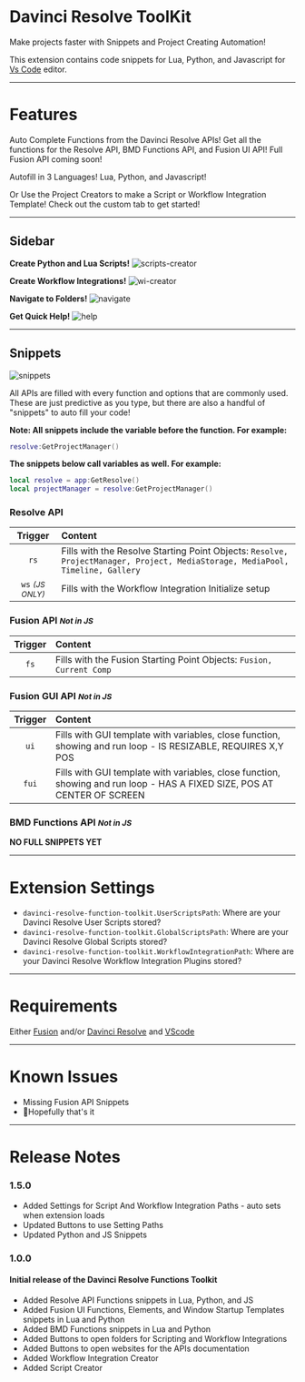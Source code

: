 # Davinci Resolve ToolKit

Make projects faster with Snippets and Project Creating Automation!

This extension contains code snippets for Lua, Python, and Javascript for [Vs Code][code] editor.

---

# Features

Auto Complete Functions from the Davinci Resolve APIs! Get all the functions for the Resolve API, BMD Functions API, and Fusion UI API! Full Fusion API coming soon!

Autofill in 3 Languages! Lua, Python, and Javascript!

Or Use the Project Creators to make a Script or Workflow Integration Template! Check out the custom tab to get started!

---

## Sidebar

**Create Python and Lua Scripts!**
![scripts-creator](images/scripts-creator.gif)

**Create Workflow Integrations!**
![wi-creator](images/wi-creator.gif)

**Navigate to Folders!**
![navigate](images/navigate.gif)

**Get Quick Help!**
![help](images/help.gif)

---

## Snippets

![snippets](images/snippets.gif)

All APIs are filled with every function and options that are commonly used. These are just predictive as you type, but there are also a handful of "snippets" to auto fill your code!

**Note: All snippets include the variable before the function. For example:**

```lua
resolve:GetProjectManager()
```

**The snippets below call variables as well. For example:**

```lua
local resolve = app:GetResolve()
local projectManager = resolve:GetProjectManager()
```

### Resolve API

|             Trigger             | Content                                                                                                                       |
| :-----------------------------: | :---------------------------------------------------------------------------------------------------------------------------- |
|              `rs`               | Fills with the Resolve Starting Point Objects: `Resolve, ProjectManager, Project, MediaStorage, MediaPool, Timeline, Gallery` |
| `ws` <small>_(JS ONLY)_</small> | Fills with the Workflow Integration Initialize setup                                                                          |

### Fusion API <small>_Not in JS_</small>

| Trigger | Content                                                              |
| :-----: | :------------------------------------------------------------------- |
|  `fs`   | Fills with the Fusion Starting Point Objects: `Fusion, Current Comp` |

### Fusion GUI API <small>_Not in JS_</small>

| Trigger | Content                                                                                                                  |
| :-----: | :----------------------------------------------------------------------------------------------------------------------- |
|  `ui`   | Fills with GUI template with variables, close function, showing and run loop - IS RESIZABLE, REQUIRES X,Y POS            |
|  `fui`  | Fills with GUI template with variables, close function, showing and run loop - HAS A FIXED SIZE, POS AT CENTER OF SCREEN |

### BMD Functions API <small>_Not in JS_</small>

**NO FULL SNIPPETS YET**

---

# Extension Settings

- `davinci-resolve-function-toolkit.UserScriptsPath`: Where are your Davinci Resolve User Scripts stored?
- `davinci-resolve-function-toolkit.GlobalScriptsPath`: Where are your Davinci Resolve Global Scripts stored?
- `davinci-resolve-function-toolkit.WorkflowIntegrationPath`: Where are your Davinci Resolve Workflow Integration Plugins stored?

---

# Requirements

Either [Fusion](https://www.blackmagicdesign.com/products/fusion/) and/or [Davinci Resolve](https://www.blackmagicdesign.com/products/davinciresolve/) and [VScode](https://code.visualstudio.com/download)

---

# Known Issues

- Missing Fusion API Snippets
- 🤞Hopefully that's it

---

# Release Notes

### 1.5.0

- Added Settings for Script And Workflow Integration Paths - auto sets when extension loads
- Updated Buttons to use Setting Paths
- Updated Python and JS Snippets

### 1.0.0

#### Initial release of the Davinci Resolve Functions Toolkit

- Added Resolve API Functions snippets in Lua, Python, and JS
- Added Fusion UI Functions, Elements, and Window Startup Templates snippets in Lua and Python
- Added BMD Functions snippets in Lua and Python
- Added Buttons to open folders for Scripting and Workflow Integrations
- Added Buttons to open websites for the APIs documentation
- Added Workflow Integration Creator
- Added Script Creator

[code]: https://code.visualstudio.com/
